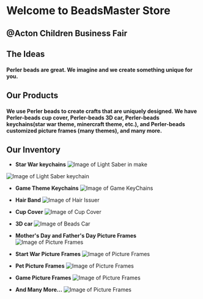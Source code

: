 # Welcome to BeadsMaster Store 
## @Acton Children Business Fair 

## The Ideas
#### Perler beads are great. We imagine and we create something unique for you.

## Our Products
#### We use Perler beads to create crafts that are uniquely designed. We have Perler-beads cup cover, Perler-beads 3D car, Perler-beads keychains(star war theme, minercraft theme, etc.), and Perler-beads customized picture frames (many themes), and many more. 

## Our Inventory
* **Star War keychains**
![Image of Light Saber in make](https://raw.githubusercontent.com/lydia7106/BeadsMaster/master/light-saber-in-make.JPG)

![Image of Light Saber keychain](https://raw.githubusercontent.com/lydia7106/BeadsMaster/master/light-saber-keychain.jpeg)

* **Game Theme Keychains**
![Image of Game KeyChains](https://raw.githubusercontent.com/lydia7106/BeadsMaster/master/game-keychain.JPG)

* **Hair Band**
![Image of Hair Issuer](https://raw.githubusercontent.com/lydia7106/BeadsMaster/master/heart-hair-issuer.JPG)

* **Cup Cover**
![Image of Cup Cover](https://raw.githubusercontent.com/lydia7106/BeadsMaster/master/cup-cover.JPG)

* **3D car**
![Image of Beads Car](https://raw.githubusercontent.com/lydia7106/BeadsMaster/master/beads-car.JPG)

* **Mother's Day and Father's Day Picture Frames**
![Image of Picture Frames](https://raw.githubusercontent.com/lydia7106/BeadsMaster/master/assets/1.jpg)

* **Start War Picture Frames**
![Image of Picture Frames](https://raw.githubusercontent.com/lydia7106/BeadsMaster/master/assets/2.jpg)

* **Pet Picture Frames**
![Image of Picture Frames](https://raw.githubusercontent.com/lydia7106/BeadsMaster/master/assets/3.jpg)

* **Game Picture Frames**
![Image of Picture Frames](https://raw.githubusercontent.com/lydia7106/BeadsMaster/master/assets/4.jpg)

* **And Many More...**
![Image of Picture Frames](https://raw.githubusercontent.com/lydia7106/BeadsMaster/master/assets/5.jpg)
